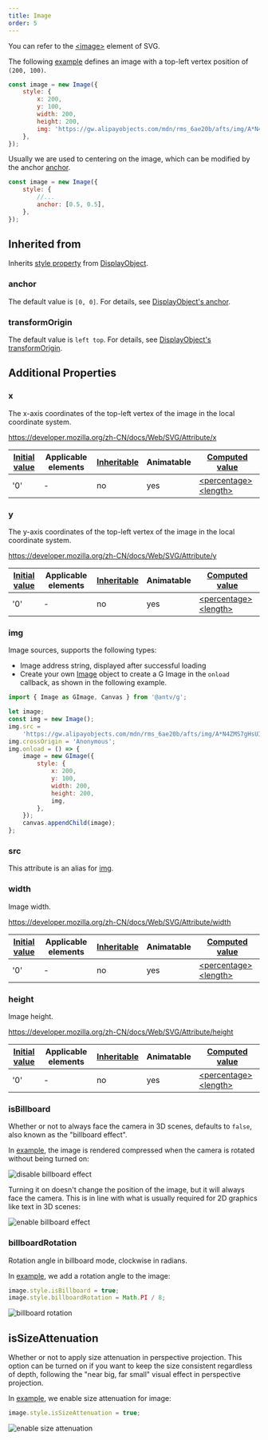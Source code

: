 ```yaml
---
title: Image
order: 5
---
```


You can refer to the [\<image\>](https://developer.mozilla.org/zh-CN/docs/Web/SVG/Element/image) element of SVG.

The following [example](/en/examples/shape/image/#image) defines an image with a top-left vertex position of `(200, 100)`.

```javascript
const image = new Image({
    style: {
        x: 200,
        y: 100,
        width: 200,
        height: 200,
        img: 'https://gw.alipayobjects.com/mdn/rms_6ae20b/afts/img/A*N4ZMS7gHsUIAAAAAAAAAAABkARQnAQ',
    },
});
```

Usually we are used to centering on the image, which can be modified by the anchor [anchor](/en/api/display-object#anchor).

```javascript
const image = new Image({
    style: {
        //...
        anchor: [0.5, 0.5],
    },
});
```

## Inherited from

Inherits [style property](/en/api/basic/display-object#drawing-properties) from [DisplayObject](/en/api/basic/display-object).

### anchor

The default value is `[0, 0]`. For details, see [DisplayObject's anchor](/en/api/basic/display-object#anchor).

### transformOrigin

The default value is `left top`. For details, see [DisplayObject's transformOrigin](/en/api/basic/display-object#transformOrigin).

## Additional Properties

### x

The x-axis coordinates of the top-left vertex of the image in the local coordinate system.

<https://developer.mozilla.org/zh-CN/docs/Web/SVG/Attribute/x>

| [Initial value](/en/api/css/css-properties-values-api#initial-value) | Applicable elements | [Inheritable](/en/api/css/inheritance) | Animatable | [Computed value](/en/api/css/css-properties-values-api#computed-value)                                                        |
| -------------------------------------------------------------------- | ------------------- | -------------------------------------- | ---------- | ----------------------------------------------------------------------------------------------------------------------------- |
| '0'                                                                  | -                   | no                                     | yes        | [\<percentage\>](/en/api/css/css-properties-values-api#percentage) [\<length\>](/en/api/css/css-properties-values-api#length) |

### y

The y-axis coordinates of the top-left vertex of the image in the local coordinate system.

<https://developer.mozilla.org/zh-CN/docs/Web/SVG/Attribute/y>

| [Initial value](/en/api/css/css-properties-values-api#initial-value) | Applicable elements | [Inheritable](/en/api/css/inheritance) | Animatable | [Computed value](/en/api/css/css-properties-values-api#computed-value)                                                        |
| -------------------------------------------------------------------- | ------------------- | -------------------------------------- | ---------- | ----------------------------------------------------------------------------------------------------------------------------- |
| '0'                                                                  | -                   | no                                     | yes        | [\<percentage\>](/en/api/css/css-properties-values-api#percentage) [\<length\>](/en/api/css/css-properties-values-api#length) |

### img

Image sources, supports the following types:

-   Image address string, displayed after successful loading
-   Create your own [Image](https://developer.mozilla.org/en-US/docs/Web/API/HTMLImageElement/Image) object to create a G Image in the `onload` callback, as shown in the following example.

```js
import { Image as GImage, Canvas } from '@antv/g';

let image;
const img = new Image();
img.src =
    'https://gw.alipayobjects.com/mdn/rms_6ae20b/afts/img/A*N4ZMS7gHsUIAAAAAAAAAAABkARQnAQ';
img.crossOrigin = 'Anonymous';
img.onload = () => {
    image = new GImage({
        style: {
            x: 200,
            y: 100,
            width: 200,
            height: 200,
            img,
        },
    });
    canvas.appendChild(image);
};
```

### src

This attribute is an alias for [img](/en/api/basic/image).

### width

Image width.

<https://developer.mozilla.org/zh-CN/docs/Web/SVG/Attribute/width>

| [Initial value](/en/api/css/css-properties-values-api#initial-value) | Applicable elements | [Inheritable](/en/api/css/inheritance) | Animatable | [Computed value](/en/api/css/css-properties-values-api#computed-value)                                                        |
| -------------------------------------------------------------------- | ------------------- | -------------------------------------- | ---------- | ----------------------------------------------------------------------------------------------------------------------------- |
| '0'                                                                  | -                   | no                                     | yes        | [\<percentage\>](/en/api/css/css-properties-values-api#percentage) [\<length\>](/en/api/css/css-properties-values-api#length) |

### height

Image height.

<https://developer.mozilla.org/zh-CN/docs/Web/SVG/Attribute/height>

| [Initial value](/en/api/css/css-properties-values-api#initial-value) | Applicable elements | [Inheritable](/en/api/css/inheritance) | Animatable | [Computed value](/en/api/css/css-properties-values-api#computed-value)                                                        |
| -------------------------------------------------------------------- | ------------------- | -------------------------------------- | ---------- | ----------------------------------------------------------------------------------------------------------------------------- |
| '0'                                                                  | -                   | no                                     | yes        | [\<percentage\>](/en/api/css/css-properties-values-api#percentage) [\<length\>](/en/api/css/css-properties-values-api#length) |

### isBillboard

Whether or not to always face the camera in 3D scenes, defaults to `false`, also known as the "billboard effect".

In [example](/en/examples/3d/3d-basic#billboard), the image is rendered compressed when the camera is rotated without being turned on:

![disable billboard effect](https://mdn.alipayobjects.com/huamei_qa8qxu/afts/img/A*DptES7Mly00AAAAAAAAAAAAADmJ7AQ/original)

Turning it on doesn't change the position of the image, but it will always face the camera. This is in line with what is usually required for 2D graphics like text in 3D scenes:

![enable billboard effect](https://mdn.alipayobjects.com/huamei_qa8qxu/afts/img/A*A28RS4TxIZYAAAAAAAAAAAAADmJ7AQ/original)

### billboardRotation

Rotation angle in billboard mode, clockwise in radians.

In [example](/zh/examples/3d/3d-basic#billboard), we add a rotation angle to the image:

```js
image.style.isBillboard = true;
image.style.billboardRotation = Math.PI / 8;
```

![billboard rotation](https://mdn.alipayobjects.com/huamei_qa8qxu/afts/img/A*v8ngTbgkP-MAAAAAAAAAAAAADmJ7AQ/original)

## isSizeAttenuation

Whether or not to apply size attenuation in perspective projection. This option can be turned on if you want to keep the size consistent regardless of depth, following the "near big, far small" visual effect in perspective projection.

In [example](/en/examples/3d/3d-basic#size-attenuation), we enable size attenuation for image:

```js
image.style.isSizeAttenuation = true;
```

![enable size attenuation](https://mdn.alipayobjects.com/huamei_qa8qxu/afts/img/A*uLDORaJ-snoAAAAAAAAAAAAADmJ7AQ/original)
